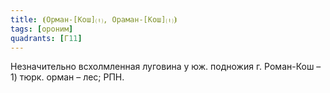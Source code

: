 ```yaml
---
title: ⦗Орман-[Кош]⒯, Ораман-[Кош]⒯⦘
tags: [ороним]
quadrants: [Г11]
---
```


Незначительно всхолмленная луговина у юж. подножия г. Роман-Кош – 1) тюрк. орман
– лес; РПН.
